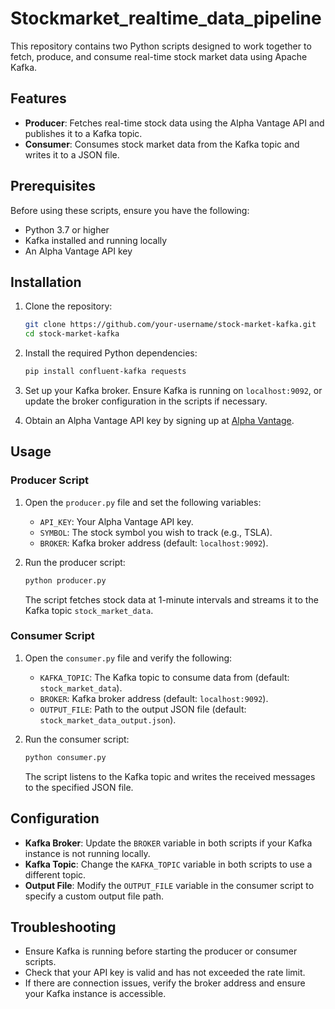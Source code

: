 # Stockmarket_realtime_data_pipeline

This repository contains two Python scripts designed to work together to fetch, produce, and consume real-time stock market data using Apache Kafka.

## Features
- **Producer**: Fetches real-time stock data using the Alpha Vantage API and publishes it to a Kafka topic.
- **Consumer**: Consumes stock market data from the Kafka topic and writes it to a JSON file.

## Prerequisites

Before using these scripts, ensure you have the following:
- Python 3.7 or higher
- Kafka installed and running locally
- An Alpha Vantage API key

## Installation
1. Clone the repository:
   ```bash
   git clone https://github.com/your-username/stock-market-kafka.git
   cd stock-market-kafka
   ```

2. Install the required Python dependencies:
   ```bash
   pip install confluent-kafka requests
   ```

3. Set up your Kafka broker. Ensure Kafka is running on `localhost:9092`, or update the broker configuration in the scripts if necessary.

4. Obtain an Alpha Vantage API key by signing up at [Alpha Vantage](https://www.alphavantage.co/support/#api-key).

## Usage

### Producer Script

1. Open the `producer.py` file and set the following variables:
   - `API_KEY`: Your Alpha Vantage API key.
   - `SYMBOL`: The stock symbol you wish to track (e.g., TSLA).
   - `BROKER`: Kafka broker address (default: `localhost:9092`).

2. Run the producer script:
   ```bash
   python producer.py
   ```

   The script fetches stock data at 1-minute intervals and streams it to the Kafka topic `stock_market_data`.

### Consumer Script

1. Open the `consumer.py` file and verify the following:
   - `KAFKA_TOPIC`: The Kafka topic to consume data from (default: `stock_market_data`).
   - `BROKER`: Kafka broker address (default: `localhost:9092`).
   - `OUTPUT_FILE`: Path to the output JSON file (default: `stock_market_data_output.json`).

2. Run the consumer script:
   ```bash
   python consumer.py
   ```

   The script listens to the Kafka topic and writes the received messages to the specified JSON file.

## Configuration

- **Kafka Broker**: Update the `BROKER` variable in both scripts if your Kafka instance is not running locally.
- **Kafka Topic**: Change the `KAFKA_TOPIC` variable in both scripts to use a different topic.
- **Output File**: Modify the `OUTPUT_FILE` variable in the consumer script to specify a custom output file path.

## Troubleshooting

- Ensure Kafka is running before starting the producer or consumer scripts.
- Check that your API key is valid and has not exceeded the rate limit.
- If there are connection issues, verify the broker address and ensure your Kafka instance is accessible.



